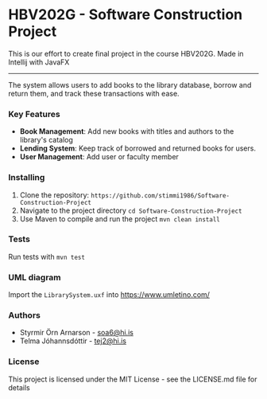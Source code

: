 # HBV202G - Software Construction Project

This is our effort to create final project in the course HBV202G. Made in Intellij with JavaFX
***
The system allows users to add books to the library database, borrow and return them, and track these transactions with ease.

### Key Features
- **Book Management**: Add new books with titles and authors to the library's catalog
- **Lending System**: Keep track of borrowed and returned books for users.
- **User Management**: Add user or faculty member

### Installing
1. Clone the repository: `https://github.com/stimmi1986/Software-Construction-Project`
2. Navigate to the project directory `cd Software-Construction-Project`
3. Use Maven to compile and run the project `mvn clean install`

### Tests
Run tests with `mvn test`

### UML diagram
Import the `LibrarySystem.uxf` into https://www.umletino.com/

### Authors
- Styrmir Örn Arnarson - soa6@hi.is
- Telma Jóhannsdóttir - tej2@hi.is

### License
This project is licensed under the MIT License - see the LICENSE.md file for details

